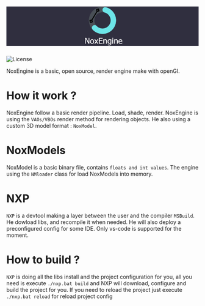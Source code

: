 ![Banner](src/banner.png?raw=true)
=====

![License](https://img.shields.io/apm/l/vim-mode)

NoxEngine is a basic, open source, render engine make with openGl.

How it work ?
=====

NoxEngine follow a basic render pipeline. Load, shade, render. NoxEngine is using the `VAOs/VBOs` render method for rendering objects. He also using a custom 3D model format : `NoxModel`.

NoxModels
=====

NoxModel is a basic binary file, contains `floats and int values`. The engine using the `NMloader` class for load NoxModels into memory.

NXP
=====

`NXP` is a devtool making a layer between the user and the compiler `MSBuild`. He dowload libs, and recompile it when needed. He will also deploy a preconfigured config for some IDE. Only vs-code is supported for the moment.

How to build ?
=====

`NXP` is doing all the libs install and the project configuration for you, all you need is execute `./nxp.bat build` and NXP will download, configure and build the project for you. If you need to reload the project just execute `./nxp.bat reload` for reload project config